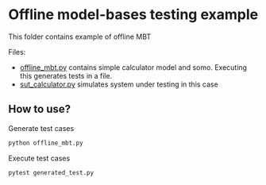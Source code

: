# Offline model-bases testing example

This folder contains example of offline MBT

Files:
* [offline_mbt.py](offline_mbt.py) contains simple calculator model and somo. Executing this generates tests in a file.
* [sut_calculator.py](sut_calculator.py) simulates system under testing in this case

## How to use?

Generate test cases
```bash
python offline_mbt.py
```

Execute test cases
```bash
pytest generated_test.py
```